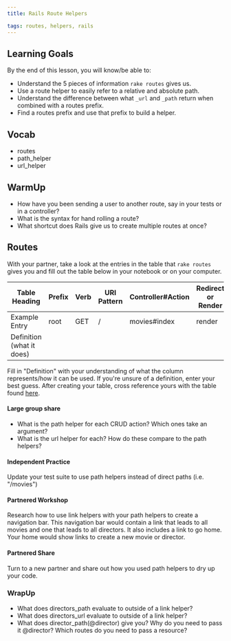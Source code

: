 ```yaml
---
title: Rails Route Helpers

tags: routes, helpers, rails
---
```


##  Learning Goals

By the end of this lesson, you will know/be able to:

* Understand the 5 pieces of information `rake routes` gives us.
* Use a route helper to easily refer to a relative and absolute path.
* Understand the difference between what `_url` and `_path` return when combined with a routes prefix.
* Find a routes prefix and use that prefix to build a helper.

## Vocab
* routes
* path_helper
* url_helper

## WarmUp

* How have you been sending a user to another route, say in your tests or in a controller? 
* What is the syntax for hand rolling a route?
* What shortcut does Rails give us to create multiple routes at once?

## Routes

With your partner, take a look at the entries in the table that `rake routes` gives you and fill out the table below in your notebook or on your computer.

|Table Heading       |Prefix|Verb|URI Pattern|Controller#Action| Redirect or Render| View|
|--------------------|------|----|-----------|-----------------|-------------------|-----|
|Example Entry       | root |GET | /         |movies#index     | render| |
|Definition (what it does)|      |    |           |                 | | |

Fill in "Definition" with your understanding of what the column represents/how it can be used. If you're unsure of a definition, enter your best guess. After creating your table, cross reference yours with the table found [here](https://docs.google.com/spreadsheets/d/1AGjUE49UJajPEQHvh3plKjaem5RAGvuv5SNjZzvjD9U/edit#gid=0).

#### Large group share
* What is the path helper for each CRUD action? Which ones take an argument?
* What is the url helper for each? How do these compare to the path helpers? 

#### Independent Practice
Update your test suite to use path helpers instead of direct paths (i.e. "/movies") 

#### Partnered Workshop

Research how to use link helpers with your path helpers to create a navigation bar. This navigation bar would contain a link that leads to all movies and one that leads to all directors. It also includes a link to go home. Your home would show links to create a new movie or director.

#### Partnered Share 

Turn to a new partner and share out how you used path helpers to dry up your code.

### WrapUp

* What does directors_path evaluate to outside of a link helper?
* What does directors_url evaluate to outside of a link helper?
* What does director_path(@director) give you? Why do you need to pass it @director? Which routes do you need to pass a resource?
